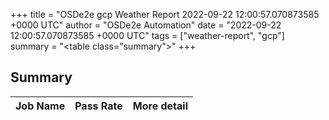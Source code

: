 +++
title = "OSDe2e gcp Weather Report 2022-09-22 12:00:57.070873585 +0000 UTC"
author = "OSDe2e Automation"
date = "2022-09-22 12:00:57.070873585 +0000 UTC"
tags = ["weather-report", "gcp"]
summary = "<table class=\"summary\"></table>"
+++
## Summary

| Job Name | Pass Rate | More detail |
|----------|-----------|-------------|




